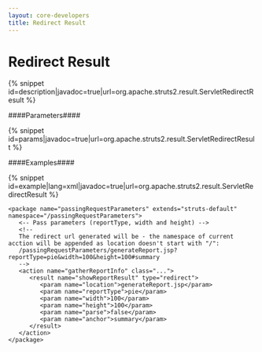 ```yaml
---
layout: core-developers
title: Redirect Result
---
```


# Redirect Result



{% snippet id=description|javadoc=true|url=org.apache.struts2.result.ServletRedirectResult %}

####Parameters####



{% snippet id=params|javadoc=true|url=org.apache.struts2.result.ServletRedirectResult %}

####Examples####



{% snippet id=example|lang=xml|javadoc=true|url=org.apache.struts2.result.ServletRedirectResult %}



~~~~~~~
<package name="passingRequestParameters" extends="struts-default" namespace="/passingRequestParameters">
   <-- Pass parameters (reportType, width and height) -->
   <!--
   The redirect url generated will be - the namespace of current acction will be appended as location doesn't start with "/":
   /passingRequestParameters/generateReport.jsp?reportType=pie&width=100&height=100#summary
   -->
   <action name="gatherReportInfo" class="...">
      <result name="showReportResult" type="redirect">
         <param name="location">generateReport.jsp</param>
         <param name="reportType">pie</param>
         <param name="width">100</param>
         <param name="height">100</param>
         <param name="parse">false</param>
         <param name="anchor">summary</param>
      </result>
   </action>
</package>

~~~~~~~